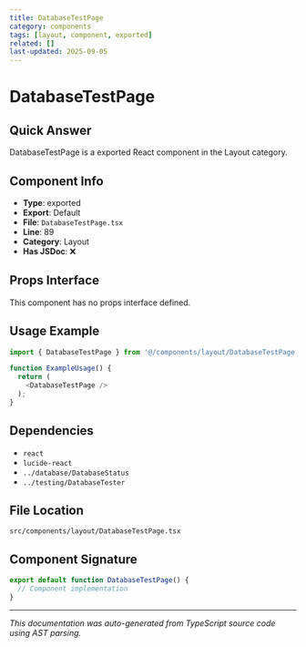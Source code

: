 ```yaml
---
title: DatabaseTestPage
category: components
tags: [layout, component, exported]
related: []
last-updated: 2025-09-05
---
```


# DatabaseTestPage

## Quick Answer
DatabaseTestPage is a exported React component in the Layout category.

## Component Info

- **Type**: exported
- **Export**: Default
- **File**: `DatabaseTestPage.tsx`
- **Line**: 89
- **Category**: Layout
- **Has JSDoc**: ❌

## Props Interface

This component has no props interface defined.

## Usage Example

```typescript
import { DatabaseTestPage } from '@/components/layout/DatabaseTestPage';

function ExampleUsage() {
  return (
    <DatabaseTestPage />
  );
}
```

## Dependencies


- `react`
- `lucide-react`
- `../database/DatabaseStatus`
- `../testing/DatabaseTester`


## File Location

`src/components/layout/DatabaseTestPage.tsx`

## Component Signature

```typescript
export default function DatabaseTestPage() { 
  // Component implementation
}
```

---

*This documentation was auto-generated from TypeScript source code using AST parsing.*